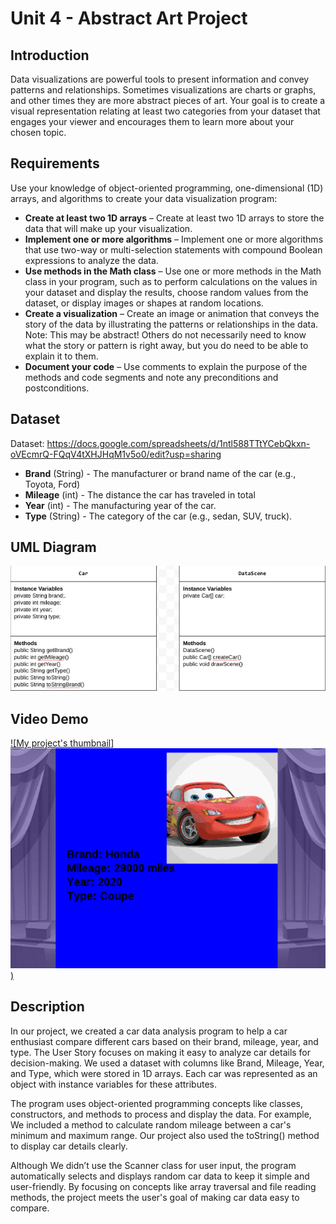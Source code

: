 # Unit 4 - Abstract Art Project

## Introduction

Data visualizations are powerful tools to present information and convey patterns and relationships. Sometimes visualizations are charts or graphs, and other times they are more abstract pieces of art. Your goal is to create a visual representation relating at least two categories from your dataset that engages your viewer and encourages them to learn more about your chosen topic.

## Requirements

Use your knowledge of object-oriented programming, one-dimensional (1D) arrays, and algorithms to create your data visualization program:

- **Create at least two 1D arrays** – Create at least two 1D arrays to store the data that will make up your visualization.
- **Implement one or more algorithms** – Implement one or more algorithms that use two-way or multi-selection statements with compound Boolean expressions to analyze the data.
- **Use methods in the Math class** – Use one or more methods in the Math class in your program, such as to perform calculations on the values in your dataset and display the results, choose random values from the dataset, or display images or shapes at random locations.
- **Create a visualization** – Create an image or animation that conveys the story of the data by illustrating the patterns or relationships in the data.
  Note: This may be abstract! Others do not necessarily need to know what the story or pattern is right away, but you do need to be able to explain it to them.
- **Document your code** – Use comments to explain the purpose of the methods and code segments and note any preconditions and postconditions.

## Dataset

Dataset: https://docs.google.com/spreadsheets/d/1ntl588TTtYCebQkxn-oVEcmrQ-FQqV4tXHJHqM1v5o0/edit?usp=sharing 

- **Brand** (String) - The manufacturer or brand name of the car (e.g., Toyota, Ford)
- **Mileage** (int) - The distance the car has traveled in total
- **Year** (int) - The manufacturing year of the car.
- **Type** (String) - The category of the car (e.g., sedan, SUV, truck).

## UML Diagram

![alt text](image.png)

## Video Demo

[![My project's thumbnail]![alt text](<Screenshot 2024-12-10 2.53.30 PM.png>))](https://youtu.be/019QzDTZC6o)

## Description

In our project, we created a car data analysis program to help a car enthusiast compare different cars based on their brand, mileage, year, and type. The User Story focuses on making it easy to analyze car details for decision-making. We used a dataset with columns like Brand, Mileage, Year, and Type, which were stored in 1D arrays. Each car was represented as an object with instance variables for these attributes.

The program uses object-oriented programming concepts like classes, constructors, and methods to process and display the data. For example, We included a method to calculate random mileage between a car's minimum and maximum range. Our project also used the toString() method to display car details clearly.

Although We didn’t use the Scanner class for user input, the program automatically selects and displays random car data to keep it simple and user-friendly. By focusing on concepts like array traversal and file reading methods, the project meets the user's goal of making car data easy to compare.
